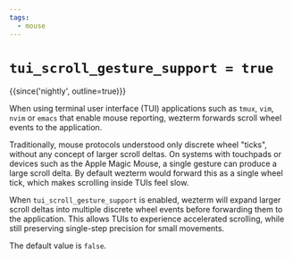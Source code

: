 ```yaml
---
tags:
  - mouse
---
```

# `tui_scroll_gesture_support = true`

{{since('nightly', outline=true)}}

When using terminal user interface (TUI) applications such as `tmux`, `vim`,
`nvim` or `emacs` that enable mouse reporting, wezterm forwards scroll wheel
events to the application.

Traditionally, mouse protocols understood only discrete wheel "ticks", without
any concept of larger scroll deltas. On systems with touchpads or devices such
as the Apple Magic Mouse, a single gesture can produce a large scroll delta.
By default wezterm would forward this as a single wheel tick, which makes
scrolling inside TUIs feel slow.

When `tui_scroll_gesture_support` is enabled, wezterm will expand larger scroll
deltas into multiple discrete wheel events before forwarding them to the
application. This allows TUIs to experience accelerated scrolling, while still
preserving single-step precision for small movements.

The default value is `false`.
